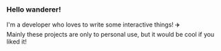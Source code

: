 ### Hello wanderer!
I'm a developer who loves to write some interactive things! ✈️\
Mainly these projects are only to personal use, but it would be cool if you liked it!
